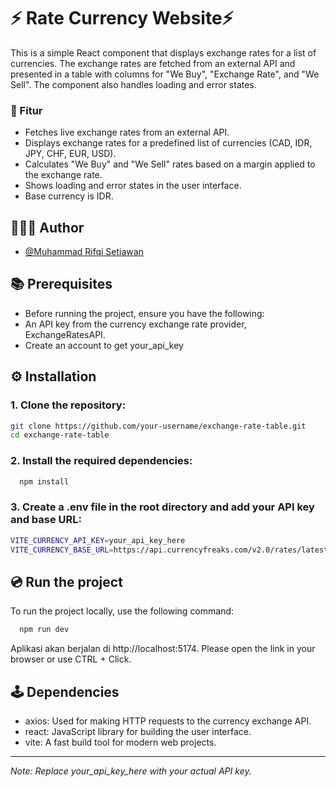# ⚡️ Rate Currency Website⚡️

This is a simple React component that displays exchange rates for a list of currencies. The exchange rates are fetched from an external API and presented in a table with columns for "We Buy", "Exchange Rate", and "We Sell". The component also handles loading and error states.


### 📃 Fitur


- Fetches live exchange rates from an external API.
- Displays exchange rates for a predefined list of currencies (CAD, IDR, JPY, CHF, EUR, USD).
- Calculates "We Buy" and "We Sell" rates based on a margin applied to the exchange rate.
- Shows loading and error states in the user interface.
- Base currency is IDR.






## 🧑🏻‍💻 Author

- [@Muhammad Rifqi Setiawan](https://github.com/rifqi142)


## 📚 Prerequisites

- Before running the project, ensure you have the following:
- An API key from the currency exchange rate provider, ExchangeRatesAPI.
- Create an account to get your_api_key


## ⚙️ Installation

### 1. Clone the repository:

```bash
git clone https://github.com/your-username/exchange-rate-table.git
cd exchange-rate-table
```
### 2. Install the required dependencies:
```bash
  npm install
```
### 3. Create a .env file in the root directory and add your API key and base URL:
```bash
VITE_CURRENCY_API_KEY=your_api_key_here
VITE_CURRENCY_BASE_URL=https://api.currencyfreaks.com/v2.0/rates/latest?
```



##  💿 Run the project
To run the project locally, use the following command:

```bash
  npm run dev
```
Aplikasi akan berjalan di http://localhost:5174.
Please open the link in your browser or use CTRL + Click.


## 🕹 Dependencies

- axios: Used for making HTTP requests to the currency exchange API.
- react: JavaScript library for building the user interface.
- vite: A fast build tool for modern web projects.

---
*Note: Replace your_api_key_here with your actual API key.*




